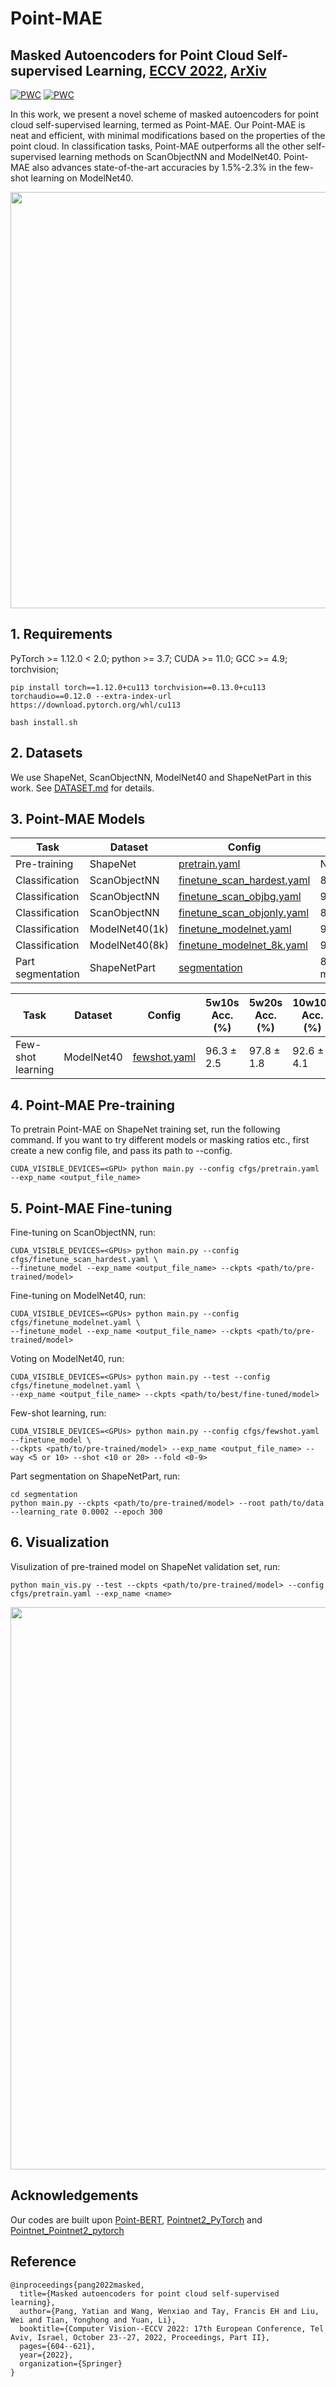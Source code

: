 # Point-MAE

## Masked Autoencoders for Point Cloud Self-supervised Learning, [ECCV 2022](https://www.ecva.net/papers/eccv_2022/papers_ECCV/papers/136620591.pdf), [ArXiv](https://arxiv.org/abs/2203.06604)

[![PWC](https://img.shields.io/endpoint.svg?url=https://paperswithcode.com/badge/masked-autoencoders-for-point-cloud-self/3d-point-cloud-classification-on-scanobjectnn)](https://paperswithcode.com/sota/3d-point-cloud-classification-on-scanobjectnn?p=masked-autoencoders-for-point-cloud-self)
[![PWC](https://img.shields.io/endpoint.svg?url=https://paperswithcode.com/badge/masked-autoencoders-for-point-cloud-self/3d-point-cloud-classification-on-modelnet40)](https://paperswithcode.com/sota/3d-point-cloud-classification-on-modelnet40?p=masked-autoencoders-for-point-cloud-self)

In this work, we present a novel scheme of masked autoencoders for point cloud self-supervised learning, termed as Point-MAE. Our Point-MAE is neat and efficient, with minimal modifications based on the properties of the point cloud. In classification tasks, Point-MAE outperforms all the other self-supervised learning methods on ScanObjectNN and ModelNet40. Point-MAE also advances state-of-the-art accuracies by 1.5%-2.3% in the few-shot learning on ModelNet40. 

<div  align="center">    
 <img src="./figure/net.jpg" width = "666"  align=center />
</div>

## 1. Requirements
PyTorch >= 1.12.0 < 2.0;
python >= 3.7;
CUDA >= 11.0;
GCC >= 4.9;
torchvision;

```
pip install torch==1.12.0+cu113 torchvision==0.13.0+cu113 torchaudio==0.12.0 --extra-index-url https://download.pytorch.org/whl/cu113

bash install.sh
```

## 2. Datasets

We use ShapeNet, ScanObjectNN, ModelNet40 and ShapeNetPart in this work. See [DATASET.md](./DATASET.md) for details.

## 3. Point-MAE Models
|  Task | Dataset | Config | Acc.| Download|      
|  ----- | ----- |-----|  -----| -----|
|  Pre-training | ShapeNet |[pretrain.yaml](./cfgs/pretrain.yaml)| N.A. | [here](https://github.com/Pang-Yatian/Point-MAE/releases/download/main/pretrain.pth) |
|  Classification | ScanObjectNN |[finetune_scan_hardest.yaml](./cfgs/finetune_scan_hardest.yaml)| 85.18%| [here](https://github.com/Pang-Yatian/Point-MAE/releases/download/main/scan_hardest.pth)  |
|  Classification | ScanObjectNN |[finetune_scan_objbg.yaml](./cfgs/finetune_scan_objbg.yaml)|90.02% | [here](https://github.com/Pang-Yatian/Point-MAE/releases/download/main/scan_objbg.pth) |
|  Classification | ScanObjectNN |[finetune_scan_objonly.yaml](./cfgs/finetune_scan_objonly.yaml)| 88.29%| [here](https://github.com/Pang-Yatian/Point-MAE/releases/download/main/scan_objonly.pth) |
|  Classification | ModelNet40(1k) |[finetune_modelnet.yaml](./cfgs/finetune_modelnet.yaml)| 93.80%| [here](https://github.com/Pang-Yatian/Point-MAE/releases/download/main/modelnet_1k.pth) |
|  Classification | ModelNet40(8k) |[finetune_modelnet_8k.yaml](./cfgs/finetune_modelnet_8k.yaml)| 94.04%| [here](https://github.com/Pang-Yatian/Point-MAE/releases/download/main/modelnet_8k.pth) |
| Part segmentation| ShapeNetPart| [segmentation](./segmentation)| 86.1% mIoU| [here](https://github.com/Pang-Yatian/Point-MAE/releases/download/main/part_seg.pth) |

|  Task | Dataset | Config | 5w10s Acc. (%)| 5w20s Acc. (%)| 10w10s Acc. (%)| 10w20s Acc. (%)|     
|  ----- | ----- |-----|  -----| -----|-----|-----|
|  Few-shot learning | ModelNet40 |[fewshot.yaml](./cfgs/fewshot.yaml)| 96.3 ± 2.5| 97.8 ± 1.8| 92.6 ± 4.1| 95.0 ± 3.0| 

## 4. Point-MAE Pre-training
To pretrain Point-MAE on ShapeNet training set, run the following command. If you want to try different models or masking ratios etc., first create a new config file, and pass its path to --config.

```
CUDA_VISIBLE_DEVICES=<GPU> python main.py --config cfgs/pretrain.yaml --exp_name <output_file_name>
```
## 5. Point-MAE Fine-tuning

Fine-tuning on ScanObjectNN, run:
```
CUDA_VISIBLE_DEVICES=<GPUs> python main.py --config cfgs/finetune_scan_hardest.yaml \
--finetune_model --exp_name <output_file_name> --ckpts <path/to/pre-trained/model>
```
Fine-tuning on ModelNet40, run:
```
CUDA_VISIBLE_DEVICES=<GPUs> python main.py --config cfgs/finetune_modelnet.yaml \
--finetune_model --exp_name <output_file_name> --ckpts <path/to/pre-trained/model>
```
Voting on ModelNet40, run:
```
CUDA_VISIBLE_DEVICES=<GPUs> python main.py --test --config cfgs/finetune_modelnet.yaml \
--exp_name <output_file_name> --ckpts <path/to/best/fine-tuned/model>
```
Few-shot learning, run:
```
CUDA_VISIBLE_DEVICES=<GPUs> python main.py --config cfgs/fewshot.yaml --finetune_model \
--ckpts <path/to/pre-trained/model> --exp_name <output_file_name> --way <5 or 10> --shot <10 or 20> --fold <0-9>
```
Part segmentation on ShapeNetPart, run:
```
cd segmentation
python main.py --ckpts <path/to/pre-trained/model> --root path/to/data --learning_rate 0.0002 --epoch 300
```

## 6. Visualization

Visulization of pre-trained model on ShapeNet validation set, run:

```
python main_vis.py --test --ckpts <path/to/pre-trained/model> --config cfgs/pretrain.yaml --exp_name <name>
```

<div  align="center">    
 <img src="./figure/vvv.jpg" width = "900"  align=center />
</div>

## Acknowledgements

Our codes are built upon [Point-BERT](https://github.com/lulutang0608/Point-BERT), [Pointnet2_PyTorch](https://github.com/erikwijmans/Pointnet2_PyTorch) and [Pointnet_Pointnet2_pytorch](https://github.com/yanx27/Pointnet_Pointnet2_pytorch)

## Reference

```
@inproceedings{pang2022masked,
  title={Masked autoencoders for point cloud self-supervised learning},
  author={Pang, Yatian and Wang, Wenxiao and Tay, Francis EH and Liu, Wei and Tian, Yonghong and Yuan, Li},
  booktitle={Computer Vision--ECCV 2022: 17th European Conference, Tel Aviv, Israel, October 23--27, 2022, Proceedings, Part II},
  pages={604--621},
  year={2022},
  organization={Springer}
}
```
